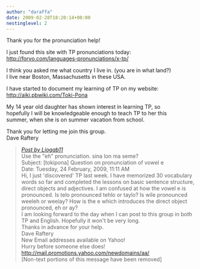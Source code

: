 ```yaml
---
author: "daraffa"
date: 2009-02-28T18:20:14+00:00
nestinglevel: 2
---
```

Thank you for the pronunciation help!  
  
I just found this site with TP pronunciations today:  
http://forvo.com/languages-pronunciations/x-tp/  
  
I think you asked me what country I live in. (you are in what land?)  
I live near Boston, Massachusetts in these USA.  
  
I have started to document my learning of TP on my website:  
http://aiki.pbwiki.com/Toki-Pona  
  
My 14 year old daughter has shown interest in learning TP, so  
hopefully I will be knowledgeable enough to teach TP to her this  
summer, when she is on summer vacation from school.  
  
Thank you for letting me join this group.  
Dave Raftery  

> [_Post by Liogab11_](/xv9VYnpE/question-on-pronunciation-of-vowel-e#post2)  
> Use the "eh" pronunciation. sina lon ma seme?  
> Subject: \[tokipona\] Question on pronunciation of vowel e  
> Date: Tuesday, 24 February, 2009, 11:11 AM  
> Hi, I just 'discovered' TP last week. I have memorized 30 vocabulary  
> words so far and completed the lessons on basic sentence structure,  
> direct objects and adjectives. I am confused at how the vowel e is  
> pronounced. Is telo pronounced tehlo or taylo? Is wile pronounced  
> weeleh or weelay? How is the e which introduces the direct object  
> pronounced, eh or ay?  
> I am looking forward to the day when I can post to this group in both  
> TP and English. Hopefully it won't be very long.  
> Thanks in advance for your help.  
> Dave Raftery  
> New Email addresses available on Yahoo!  
> Hurry before someone else does!  
> http://mail.promotions.yahoo.com/newdomains/aa/  
> \[Non-text portions of this message have been removed\]  
>